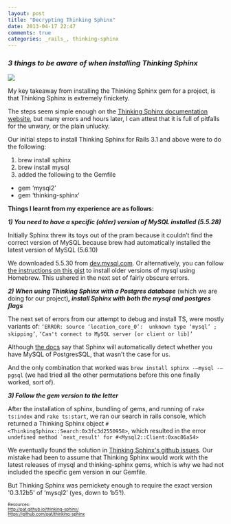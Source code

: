 ```yaml
---
layout: post
title: "Decrypting Thinking Sphinx"
date: 2013-04-17 22:47
comments: true
categories: _rails_, thinking-sphinx
---
```

<h3><em>3 things to be aware of when installing Thinking Sphinx</em></h3>
<img src="http://ei-lene.github.com/images/2013_04_17/mystery_of_the_sphinx.png"><br>

My key takeaway from installing the Thinking Sphinx gem for a project, is that Thinking Sphinx is extremely finickety.

The steps seem simple enough on the <a href="http://pat.github.io/thinking-sphinx/">Thinking Sphinx documentation website</a>, but many errors and hours later, I can attest that it is full of pitfalls for the unwary, or the plain unlucky.

Our initial steps to install Thinking Sphinx for Rails 3.1 and above were to do the following:<br>
1)  brew install sphinx<br>
2)  brew install mysql<br>
3)  added the following to the Gemfile<br>
- gem ‘mysql2’<br>
- gem ‘thinking-sphinx’ 

<strong>Things I learnt from my experience are as follows:</strong>

<strong><em>1)  You need to have a specific (older) version of MySQL installed (5.5.28)</em></strong>

Initially Sphinx threw its toys out of the pram because it couldn’t find the correct version of MySQL because brew had automatically installed the latest version of MySQL (5.6.10)

We downloaded 5.5.30 from <a href="http://dev.mysql.com/downloads/mysql/5.5.html - downloads">dev.mysql.com</a>. Or alternatively, you can follow <a href="https://gist.github.com/gcatlin/1847248">the instructions on this gist<a> to install older versions of mysql using Homebrew. This ushered in the next set of fairly obscure errors.

<strong><em>2)  When using Thinking Sphinx with a Postgres database</em></strong> (which we are doing for our project)<strong><em>, install Sphinx with both the mysql and postgres flags</em></strong>


The next set of errors from our attempt to debug and install TS, were mostly variants of: ```‘ERROR: source ‘location_core_0’:  unknown type ‘mysql’ ; skipping’```, ```‘Can't connect to MySQL server [or client or lib]’```

Although <a href="http://pat.github.io/thinking-sphinx/installing_sphinx/mac.html">the docs</a> say that Sphinx will automatically detect whether you have MySQL of PostgresSQL, that wasn’t the case for us.

And the only combination that worked was ```brew install sphinx -–mysql -–pgsql``` (we had tried all the other permutations before this one finally worked, sort of).

<strong><em>3)  Follow the gem version to the letter</em></strong>

After the installation of sphinx, bundling of gems, and running of ```rake ts:index``` and ```rake ts:start```, we ran our search in rails console, which returned a Thinking Sphinx object ```#<ThinkingSphinx::Search:0x3fc3d2550958>```, which resulted in the error 
```undefined method `next_result' for #<Mysql2::Client:0xac86a54>```
 

We eventually found the solution in <a href="https://github.com/pat/thinking-sphinx/issues/446">Thinking Sphinx's github issues</a>. Our mistake had been to assume that Thinking Sphinx would work with the latest releases of mysql and thinking-sphinx gems, which is why we had not included the specific gem version in our Gemfile. 

But Thinking Sphinx was pernickety enough to require the exact version '0.3.12b5' of ‘mysql2’ (yes, down to ‘b5’!).
 

  
<p style="font-size: 70%; font-weight: normal">
Resources: <br>
<a href="http://pat.github.io/thinking-sphinx/">http://pat.github.io/thinking-sphinx/</a><br>
<a href="https://github.com/pat/thinking-sphinx"> https://github.com/pat/thinking-sphinx</a>
</p>
